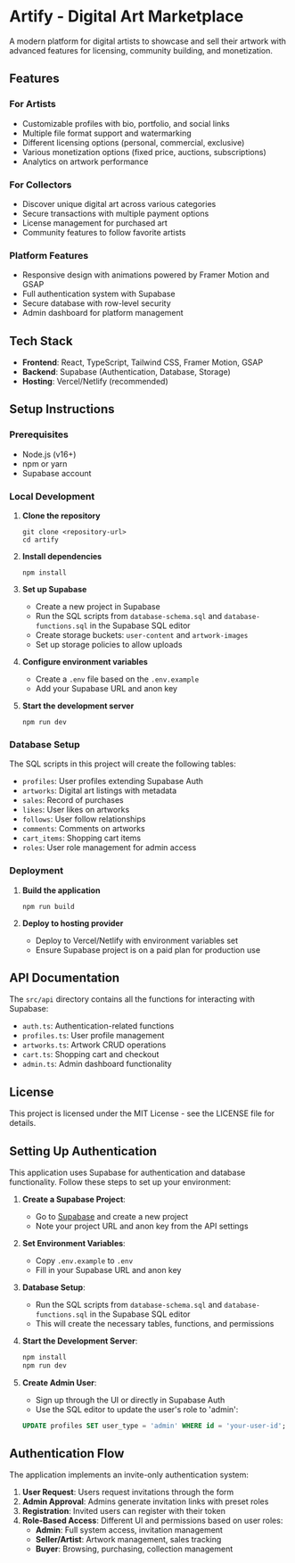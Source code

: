 # Artify - Digital Art Marketplace

A modern platform for digital artists to showcase and sell their artwork with advanced features for licensing, community building, and monetization.

## Features

### For Artists
- Customizable profiles with bio, portfolio, and social links
- Multiple file format support and watermarking
- Different licensing options (personal, commercial, exclusive)
- Various monetization options (fixed price, auctions, subscriptions)
- Analytics on artwork performance

### For Collectors
- Discover unique digital art across various categories
- Secure transactions with multiple payment options
- License management for purchased art
- Community features to follow favorite artists

### Platform Features
- Responsive design with animations powered by Framer Motion and GSAP
- Full authentication system with Supabase
- Secure database with row-level security
- Admin dashboard for platform management

## Tech Stack

- **Frontend**: React, TypeScript, Tailwind CSS, Framer Motion, GSAP
- **Backend**: Supabase (Authentication, Database, Storage)
- **Hosting**: Vercel/Netlify (recommended)

## Setup Instructions

### Prerequisites
- Node.js (v16+)
- npm or yarn
- Supabase account

### Local Development

1. **Clone the repository**
   ```
   git clone <repository-url>
   cd artify
   ```

2. **Install dependencies**
   ```
   npm install
   ```

3. **Set up Supabase**
   - Create a new project in Supabase
   - Run the SQL scripts from `database-schema.sql` and `database-functions.sql` in the Supabase SQL editor
   - Create storage buckets: `user-content` and `artwork-images`
   - Set up storage policies to allow uploads

4. **Configure environment variables**
   - Create a `.env` file based on the `.env.example`
   - Add your Supabase URL and anon key

5. **Start the development server**
   ```
   npm run dev
   ```

### Database Setup

The SQL scripts in this project will create the following tables:
- `profiles`: User profiles extending Supabase Auth
- `artworks`: Digital art listings with metadata
- `sales`: Record of purchases
- `likes`: User likes on artworks
- `follows`: User follow relationships
- `comments`: Comments on artworks
- `cart_items`: Shopping cart items
- `roles`: User role management for admin access

### Deployment

1. **Build the application**
   ```
   npm run build
   ```

2. **Deploy to hosting provider**
   - Deploy to Vercel/Netlify with environment variables set
   - Ensure Supabase project is on a paid plan for production use

## API Documentation

The `src/api` directory contains all the functions for interacting with Supabase:
- `auth.ts`: Authentication-related functions
- `profiles.ts`: User profile management
- `artworks.ts`: Artwork CRUD operations
- `cart.ts`: Shopping cart and checkout
- `admin.ts`: Admin dashboard functionality

## License

This project is licensed under the MIT License - see the LICENSE file for details.

## Setting Up Authentication

This application uses Supabase for authentication and database functionality. Follow these steps to set up your environment:

1. **Create a Supabase Project**:
   - Go to [Supabase](https://app.supabase.co/) and create a new project
   - Note your project URL and anon key from the API settings

2. **Set Environment Variables**:
   - Copy `.env.example` to `.env`
   - Fill in your Supabase URL and anon key

3. **Database Setup**:
   - Run the SQL scripts from `database-schema.sql` and `database-functions.sql` in the Supabase SQL editor
   - This will create the necessary tables, functions, and permissions

4. **Start the Development Server**:
   ```bash
   npm install
   npm run dev
   ```

5. **Create Admin User**:
   - Sign up through the UI or directly in Supabase Auth
   - Use the SQL editor to update the user's role to 'admin':
   ```sql
   UPDATE profiles SET user_type = 'admin' WHERE id = 'your-user-id';
   ```

## Authentication Flow

The application implements an invite-only authentication system:

1. **User Request**: Users request invitations through the form
2. **Admin Approval**: Admins generate invitation links with preset roles
3. **Registration**: Invited users can register with their token
4. **Role-Based Access**: Different UI and permissions based on user roles:
   - **Admin**: Full system access, invitation management
   - **Seller/Artist**: Artwork management, sales tracking
   - **Buyer**: Browsing, purchasing, collection management 